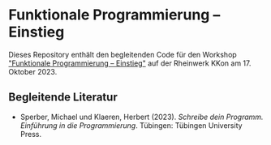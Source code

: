 # Funktionale Programmierung – Einstieg

Dieses Repository enthält den begleitenden Code für den Workshop ["Funktionale
Programmierung –
Einstieg"](https://rheinwerk-kkon.de/workshops/schneider-funktionale-programmierung-einstieg/)
auf der Rheinwerk KKon am 17. Oktober 2023.

## Begleitende Literatur

- Sperber, Michael und Klaeren, Herbert (2023). *Schreibe dein Programm.
  Einführung in die Programmierung*.  Tübingen: Tübingen University Press.
